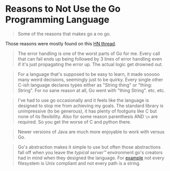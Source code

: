 # Reasons to Not Use the Go Programming Language

> Some of the reasons that makes go a no go.

Those reasons were mostly found on this [HN thread](https://news.ycombinator.com/item?id=42083547).  

> The error handling is one of the worst parts of Go for me.
> Every call that can fail ends up being followed by 3 lines of error handling even if it's just propagating the error up.
> The actual logic get drowned out.

> For a language that's supposed to be easy to learn, it made sooooo many weird decisions, seemingly just to be quirky.
> Every single other C-ish language declares types either as "String thing" or "thing: String".
> For no sane reason at all, Go went with "thing String". etc. etc.

> I've had to use go occasionally and it feels like the language is designed to stop me from achieving my goals.
> The standard library is unimpressive (to be generous), it has plenty of footguns like C but none of its flexibility.
> Also for some reason parenthesis AND `\n` are required. So you get the worse of C and python there.

> Newer versions of Java are much more enjoyable to work with versus Go.

> Go's abstraction makes it simple to use but often those abstractions fall off when you leave the _typical server™_ environment go's creators had in mind when they designed the language.
> For [example](https://fasterthanli.me/articles/i-want-off-mr-golangs-wild-ride) not every filesystem is Unix compliant and not every path is a string.
